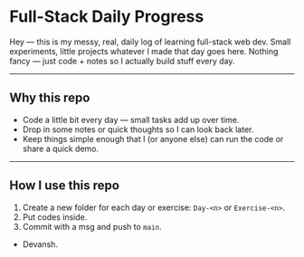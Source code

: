 # Full-Stack Daily Progress

Hey — this is my messy, real, daily log of learning full-stack web dev. Small experiments, little projects whatever I made that day goes here. Nothing fancy — just code + notes so I actually build stuff every day.

---

## Why this repo
- Code a little bit every day — small tasks add up over time.
- Drop in some notes or quick thoughts so I can look back later.
- Keep things simple enough that I (or anyone else) can run the code or share a quick demo.

---

## How I use this repo
1. Create a new folder for each day or exercise: `Day-<n>` or `Exercise-<n>`.
2. Put codes inside.
3. Commit with a msg and push to `main`.

- Devansh.
